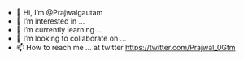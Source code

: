 - 👋 Hi, I’m @Prajwalgautam
- 👀 I’m interested in ...
- 🌱 I’m currently learning ...
- 💞️ I’m looking to collaborate on ...
- 📫 How to reach me ... at twitter https://twitter.com/Prajwal_0Gtm

<!---
Prajwalgautam/Prajwalgautam is a ✨ special ✨ repository because its `README.md` (this file) appears on your GitHub profile.
You can click the Preview link to take a look at your changes.
--->
